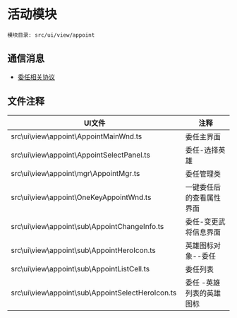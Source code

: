<style>
table th:first-of-type {
    width: 300pt;
}
table th:nth-of-type(2) {
    width: 300pt;
}
</style>

# 活动模块
    模块目录: src/ui/view/appoint

## 通信消息
- [委任相关协议](msg/msg/Appoint.md)    

## 文件注释
| UI文件 | 注释 |
|-----|-----|
| src\ui\view\appoint\AppointMainWnd.ts |  委任主界面  |
| src\ui\view\appoint\AppointSelectPanel.ts |  委任-选择英雄  |
| src\ui\view\appoint\mgr\AppointMgr.ts |  委任管理类  |
| src\ui\view\appoint\OneKeyAppointWnd.ts |  一键委任后的查看属性界面  |
| src\ui\view\appoint\sub\AppointChangeInfo.ts |  委任-变更武将信息界面  |
| src\ui\view\appoint\sub\AppointHeroIcon.ts |  英雄图标对象--委任  |
| src\ui\view\appoint\sub\AppointListCell.ts |  委任列表  |
| src\ui\view\appoint\sub\AppointSelectHeroIcon.ts |  委任 -英雄列表的英雄图标  |